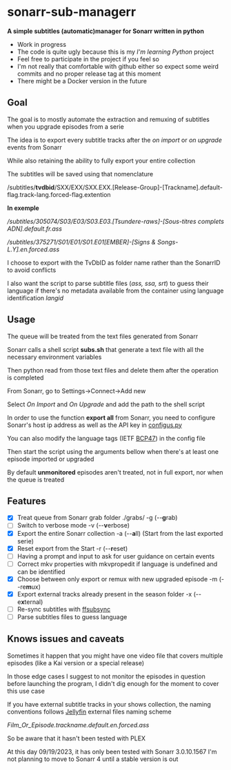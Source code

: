 # sonarr-sub-managerr

**A simple subtitles (automatic)manager for Sonarr written in python**

- Work in progress
- The code is quite ugly because this is my *I'm learning Python* project
- Feel free to participate in the project if you feel so
- I'm not really that comfortable with github either so expect some weird commits and no proper release tag at this moment
- There might be a Docker version in the future

## Goal
The goal is to mostly automate the extraction and remuxing of subtitles when you upgrade episodes from a serie

The idea is to export every subtitle tracks after the *on import* or *on upgrade* events from Sonarr

While also retaining the ability to fully export your entire collection

The subtitles will be saved using that nomenclature 

/subtitles/**tvdbid**/SXX/EXX/SXX.EXX.[Release-Group]-[Trackname].default-flag.track-lang.forced-flag.extention

**In exemple**

*/subtitles/305074/S03/E03/S03.E03.\[Tsundere-raws\]-\[Sous-titres complets ADN\].default.fr.ass*

*/subtitles/375271/S01/E01/S01.E01\[EMBER\]-\[Signs & Songs-L.Y\].en.forced.ass*

I choose to export with the TvDbID as folder name rather than the SonarrID to avoid conflicts

I also want the script to parse subtitle files (*ass, ssa, srt*) to guess their language if there's no metadata available from the container using language identification *langid*

## Usage
The queue will be treated from the text files generated from Sonarr

Sonarr calls a shell script **subs.sh** that generate a text file with all the necessary environment variables

Then python read from those text files and delete them after the operation is completed

From Sonarr, go to Settings->Connect->Add new

Select *On Import*  and *On Upgrade* and add the path to the shell script

In order to use the function **export all** from Sonarr, you need to configure Sonarr's host ip address as well as the API key in [configus.py](https://github.com/monheimx9/sonarr-sub-managerr/blob/main/configus.py)

You can also modify the language tags (IETF [BCP47](https://datatracker.ietf.org/doc/html/rfc5646)) in the config file

Then start the script using the arguments bellow when there's at least one episode imported or upgraded

By default **unmonitored** episodes aren't treated, not in full export, nor when the queue is treated

## Features
- [x] Treat queue from Sonarr grab folder ./grabs/ -g (--**g**rab)
- [ ] Switch to verbose mode -v (--**v**erbose)
- [x] Export the entire Sonarr collection -a (--**a**ll) (Start from the last exported serie)
- [x] Reset export from the Start -r (--**r**eset)
- [ ] Having a prompt and input to ask for user guidance on certain events
- [ ] Correct mkv properties with mkvpropedit if language is undefined and can be identified
- [x] Choose between only export or remux with new upgraded episode -m (--re**m**ux)
- [x] Export external tracks already present in the season folder -x (--e**x**ternal)
- [ ] Re-sync subtitles with [ffsubsync](https://github.com/smacke/ffsubsync)
- [ ] Parse subtitles files to guess language

## Knows issues and caveats
Sometimes it happen that you might have one video file that covers multiple episodes (like a Kai version or a special release)

In those edge cases I suggest to not monitor the episodes in question before launching the program, I didn't dig enough for the moment to cover this use case

If you have external subtitle tracks in your shows collection, the naming conventions follows [Jellyfin](https://jellyfin.org/docs/general/server/media/external-files/) external files naming scheme

*Film_Or_Episode.trackname.default.en.forced.ass*

So be aware that it hasn't been tested with PLEX

At this day 09/19/2023, it has only been tested with Sonarr 3.0.10.1567
I'm not planning to move to Sonarr 4 until a stable version is out

